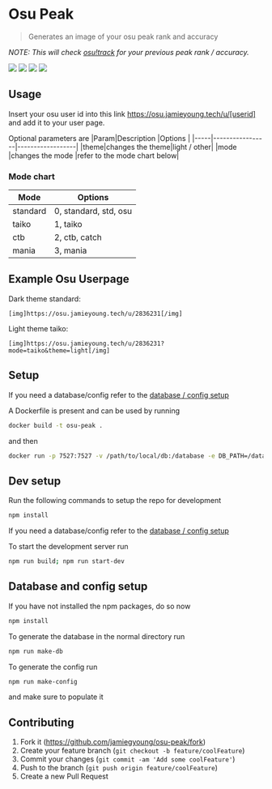 # Osu Peak
> Generates an image of your osu peak rank and accuracy

_NOTE: This will check [osu!track](https://www.ameobea.me/osutrack/) for your previous peak rank / accuracy._ 

![](https://osu.jamieyoung.tech/u/2836231)
![](https://osu.jamieyoung.tech/u/7671790?mode=mania&theme=light)
![](https://osu.jamieyoung.tech/u/7528639?mode=taiko)
![](https://osu.jamieyoung.tech/u/6472042?mode=ctb&theme=light)

##  Usage
Insert your osu user id into this link <https://osu.jamieyoung.tech/u/[userid]> and add it to your user page.

Optional parameters are
|Param|Description      |Options           |
|-----|-----------------|------------------|
|theme|changes the theme|light / other|
|mode |changes the mode |refer to the mode chart below|


###  Mode chart
|Mode|Options|
|---|---|
|standard|0, standard, std, osu|
|taiko|1, taiko|
|ctb|2, ctb, catch|
|mania|3, mania|

## Example Osu Userpage
Dark theme standard:
```bbcode
[img]https://osu.jamieyoung.tech/u/2836231[/img]
```

Light theme taiko:
```bbcode
[img]https://osu.jamieyoung.tech/u/2836231?mode=taiko&theme=light[/img]
```

## Setup
If you need a database/config refer to the [database / config setup](#database-and-config-setup)

A Dockerfile is present and can be used by running
```sh
docker build -t osu-peak .
```
and then
```sh
docker run -p 7527:7527 -v /path/to/local/db:/database -e DB_PATH=/database/database.db osu-peak 
```

## Dev setup
Run the following commands to setup the repo for development
```sh
npm install
```

If you need a database/config refer to the [database / config setup](#database-and-config-setup)

To start the development server run
```sh
npm run build; npm run start-dev
```

## Database and config setup
If you have not installed the npm packages, do so now
```sh
npm install
```

To generate the database in the normal directory run
```sh
npm run make-db
```

To generate the config run
```sh
npm run make-config
```
and make sure to populate it

## Contributing

1. Fork it (<https://github.com/jamiegyoung/osu-peak/fork>)
2. Create your feature branch (`git checkout -b feature/coolFeature`)
3. Commit your changes (`git commit -am 'Add some coolFeature'`)
4. Push to the branch (`git push origin feature/coolFeature`)
5. Create a new Pull Request
